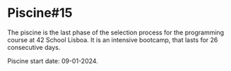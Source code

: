 # Piscine#15

The piscine is the last phase of the selection process for the programming course at 42 School Lisboa. It is an intensive bootcamp, that lasts for 26 consecutive days.

Piscine start date: 09-01-2024.
